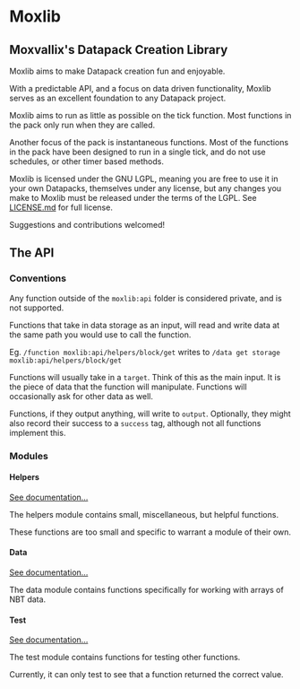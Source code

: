 # Moxlib
## Moxvallix's Datapack Creation Library

Moxlib aims to make Datapack creation fun and enjoyable.

With a predictable API, and a focus on data driven functionality, Moxlib serves
as an excellent foundation to any Datapack project.

Moxlib aims to run as little as possible on the tick function. Most functions
in the pack only run when they are called.

Another focus of the pack is instantaneous functions. Most of the functions
in the pack have been designed to run in a single tick, and do not use schedules,
or other timer based methods.

Moxlib is licensed under the GNU LGPL, meaning you are free to use it in your
own Datapacks, themselves under any license, but any changes you make to Moxlib must
be released under the terms of the LGPL. See [LICENSE.md](/LICENSE.md) for full license.

Suggestions and contributions welcomed!

## The API
### Conventions
Any function outside of the `moxlib:api` folder is considered private, and is not supported.

Functions that take in data storage as an input, will read and write data at the same path
you would use to call the function.

Eg. `/function moxlib:api/helpers/block/get` writes to `/data get storage moxlib:api/helpers/block/get`

Functions will usually take in a `target`. Think of this as the main input. It is the piece of
data that the function will manipulate. Functions will occasionally ask for other data as well.

Functions, if they output anything, will write to `output`. Optionally, they might also record
their success to a `success` tag, although not all functions implement this.

### Modules
#### Helpers
[See documentation...](/docs/helpers.md)

The helpers module contains small, miscellaneous, but helpful functions.

These functions are too small and specific to warrant a module of their own.

#### Data
[See documentation...](/docs/data.md)

The data module contains functions specifically for working with arrays of 
NBT data.

#### Test
[See documentation...](/docs/test.md)

The test module contains functions for testing other functions.

Currently, it can only test to see that a function returned the correct value.